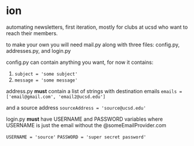 # ion
automating newsletters, first iteration, mostly for clubs at ucsd who want to reach their members.

to make your own you will need mail.py along with three files: config.py, addresses.py, and login.py

config.py can contain anything you want, for now it contains:
1. ``` subject = 'some subject' ```
2. ``` message = 'some message' ```

address.py **must** contain a list of strings with destination emails
 ```emails = ['email@gmail.com', 'email2@ucsd.edu']```

and a source address
 ```sourceAddress = 'source@ucsd.edu'```

login.py **must** have USERNAME and PASSWORD variables
where USERNAME is just the email without the @someEmailProvider.com

 ```USERNAME = 'source'```
 ```PASSWORD = 'super secret password'```


